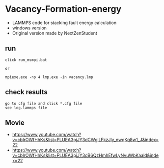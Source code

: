 # Vacancy-Formation-energy
- LAMMPS code for stacking fault energy calculation
- windows version
- Original version made by NextZenStudent


## run
	click run_msmpi.bat
	
	or
	
	mpiexe.exe -np 4 lmp.exe -in vacancy.lmp


## check results
	go to cfg file and click *.cfg file
	see log.lammps file


## Movie
- https://www.youtube.com/watch?v=cbIrOWfHhKs&list=PLUEA3pjJY3dCWgiLFkzJly_nwqKq8w1_J&index=22
- https://www.youtube.com/watch?v=cbIrOWfHhKs&list=PLUEA3pjJY3dB6QzHmhEfwLyNvuWbKaald&index=22